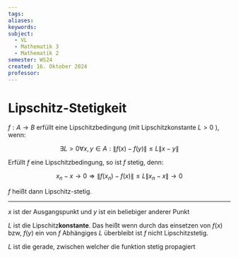 ```yaml
---
tags: 
aliases: 
keywords: 
subject:
  - VL
  - Mathematik 3
  - Mathematik 2
semester: WS24
created: 16. Oktober 2024
professor:
---
```

 

# Lipschitz-Stetigkeit

$f: A \rightarrow B$ erfüllt eine Lipschitzbedingung (mit Lipschitzkonstante $L>0$ ), wenn:

$$
\exists L>0 \forall x, y \in A:\|f(x)-f(y)\| \leq L\|x-y\|
$$


Erfüllt $f$ eine Lipschitzbedingung, so ist $f$ stetig, denn:

$$
x_n-x \rightarrow 0 \Longrightarrow\left\|f\left(x_n\right)-f(x)\right\| \leq L\left\|x_n-x\right\| \rightarrow 0
$$

$f$ heißt dann Lipschitz-stetig.

---

$x$ ist der Ausgangspunkt und $y$ ist ein beliebiger anderer Punkt

$L$ ist die Lipschitz**konstante**. Das heißt wenn durch das einsetzen von $f(x)$ bzw, $f(y)$ ein von $f$ Abhängiges $L$ überbleibt ist $f$ nicht Lipschitzstetig.

$L$ ist die gerade, zwischen welcher die funktion stetig propagiert
